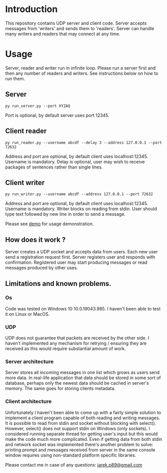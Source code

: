 # Introduction

This repository contains UDP server and client code.
Server accepts messages from 'writers' and sends them to 'readers'.
Server can handle many writers and readers that may connect at any time.

# Usage
Server, reader and writer run in infinite loop.
Please run a server first and then any number of readers and writers.
See instructions below on how to run them.

## Server
```
py run_server.py --port XYZAQ
```
Port is optional, by default server uses port 12345.

## Client reader
```
py run_reader.py --username abcdf --delay 3 --address 127.0.0.1 --port 72632 
```
Address and port are optional, by default client uses localhost:12345.
Username is mandatory.
Delay is optional, user may wish to receive packages of sentences rather than single lines.

## Client writer
```
py run_writer.py --username abcdf --address 127.0.0.1 --port 72632 
```
Address and port are optional, by default client uses localhost:12345.
Username is mandatory.
Writer blocks on reading from stdin. 
User should type text followed by new line in order to send a message.

Please see [demo](demo.mp4) for usage demonstration.

## How does it work ?

Server creates a UDP socket and accepts data from users.
Each new user send a registration request first.
Server registers user and responds with confirmation.
Registered user may start producing messages or read messages produced by other uses.

## Limitations and known problems.

### Os
Code was tested on Windows 10 10.0.19043.985.
I haven't been able to test it on Linux or MacOS.

### UDP
UDP does not guarantee that packets are received by the other side.
I haven't implemented any mechanism for retrying / ensuring they are received as this would require
substantial amount of work.

### Server architecture
Server stores all incoming messages in one list which grows as users send more data.
In real-life application that data should be stored in some sort of database, 
perhaps only the newest data should be cached in server's memory.
The same goes for storing clients metadata.

### Client architecture
Unfortunately I haven't been able to come up with a fairly simple solution to implement a client program
capable of both reading and writing messages.
It is possible to read from stdin and socket without blocking with select().
However, select() does not support stdin on Windows (only sockets).
I considered running separate thread for getting user's input but this would make the code much more
complicated. Even if getting data from both stdin and network socket was implemented there's another problem to solve:
printing prompt and messages received from server in the same console window requires using non-standard
platform specific libraries.


Please contact me in case of any questions: jarek.p89@gmail.com